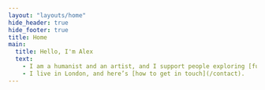 ```yaml
---
layout: "layouts/home"
hide_header: true
hide_footer: true
title: Home
main:
  title: Hello, I'm Alex
  text:
    - I am a humanist and an artist, and I support people exploring [fundamental personal growth and change](/coaching). I host a [podcast](/podcast) showcasing people's stories of change, and I [write occasionally](/writing) on a variety of topics.
    - I live in London, and here’s [how to get in touch](/contact).
---
```

